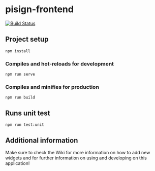 # pisign-frontend
[![Build Status](https://travis-ci.org/pisign/pisign-frontend.svg?branch=master)](https://travis-ci.org/pisign/pisign-frontend)

## Project setup
```
npm install
```

### Compiles and hot-reloads for development
```
npm run serve
```

### Compiles and minifies for production
```
npm run build
```

## Runs unit test
```
npm run test:unit
```

## Additional information
Make sure to check the Wiki for more information on how to add new widgets and for further information on using and developing on this application!
